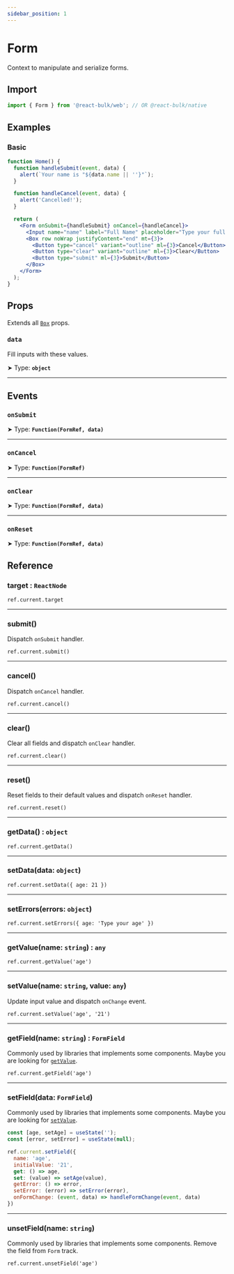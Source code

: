 ```yaml
---
sidebar_position: 1
---
```


# Form

Context to manipulate and serialize forms.

## Import

```jsx
import { Form } from '@react-bulk/web'; // OR @react-bulk/native
```

## Examples

### Basic

```jsx live
function Home() {
  function handleSubmit(event, data) {
    alert(`Your name is "${data.name || ''}"`);
  }

  function handleCancel(event, data) {
    alert('Cancelled!');
  }

  return (
    <Form onSubmit={handleSubmit} onCancel={handleCancel}>
      <Input name="name" label="Full Name" placeholder="Type your full name" />
      <Box row noWrap justifyContent="end" mt={3}>
        <Button type="cancel" variant="outline" ml={3}>Cancel</Button>
        <Button type="clear" variant="outline" ml={3}>Clear</Button>
        <Button type="submit" ml={3}>Submit</Button>
      </Box>
    </Form>
  );
}
```

## Props

Extends all [`Box`](/docs/core/box#props) props.

### **`data`**

Fill inputs with these values.

➤ Type: **`object`** <br/>

---

## Events

### **`onSubmit`**

➤ Type: **`Function(FormRef, data)`** <br/>

---

### **`onCancel`**

➤ Type: **`Function(FormRef)`** <br/>

---

### **`onClear`**

➤ Type: **`Function(FormRef, data)`** <br/>

---

### **`onReset`**

➤ Type: **`Function(FormRef, data)`** <br/>

## Reference

### **target : `ReactNode`**

`ref.current.target`

---

### **submit()**

Dispatch `onSubmit` handler.

`ref.current.submit()`

---

### **cancel()**

Dispatch `onCancel` handler.

`ref.current.cancel()`

---

### **clear()**

Clear all fields and dispatch `onClear` handler.

`ref.current.clear()`

---

### **reset()**

Reset fields to their default values and dispatch `onReset` handler.

`ref.current.reset()`

---

### **getData() : `object`**

`ref.current.getData()`

---

### **setData(data: `object`)**

`ref.current.setData({ age: 21 })`

---

### **setErrors(errors: `object`)**

`ref.current.setErrors({ age: 'Type your age' })`

---

### **getValue(name: `string`) : `any`**

`ref.current.getValue('age')`

---

### **setValue(name: `string`, value: `any`)**

Update input value and dispatch `onChange` event.

`ref.current.setValue('age', '21')`

---

### **getField(name: `string`) : `FormField`**

Commonly used by libraries that implements some components. Maybe you are looking for [`getValue`](#getValue).

`ref.current.getField('age')`

---

### **setField(data: `FormField`)**

Commonly used by libraries that implements some components. Maybe you are looking for [`setValue`](#setValue).

```jsx
const [age, setAge] = useState('');
const [error, setError] = useState(null);

ref.current.setField({
  name: 'age',
  initialValue: '21',
  get: () => age,
  set: (value) => setAge(value),
  getError: () => error,
  setError: (error) => setError(error),
  onFormChange: (event, data) => handleFormChange(event, data)
})
```

---

### **unsetField(name: `string`)**

Commonly used by libraries that implements some components. Remove the field from `Form` track.

`ref.current.unsetField('age')`
